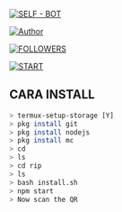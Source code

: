 <p align="center">

</p>

<p align="center">

<a href="#"><img title="SELF - BOT" src="https://img.shields.io/badge/ SELF BOT-green?colorA=%23ff0000&colorB=%23017e40&style=for-the-badge" ></a>

</p>

<p align="center">

<a href="https://github.com/projectskiuwers"><img title="Author" src="https://img.shields.io/badge/Author-AripDev-red.svg?style=for- the-badge&logo=github"></a>

</p>

<p align="center">

<a href="https://github.com/projectskiuwers/rip"><img title="FOLLOWERS" src="https://img.shields.io/github/followers/projectskiuwers?color=blue&style= datar-persegi"></a>

<a href="https://github.com/projectskiuwers/rip/stargazers/"><img title="START" src="https://img.shields.io/github/stars/projectskiuwers/rip?color =merah&style=flat-square"></a>

</p>


## CARA INSTALL

```bash
> termux-setup-storage [Y]
> pkg install git
> pkg install nodejs
> pkg install mc
> cd
> ls
> cd rip 
> ls
> bash install.sh 
> npm start
> Now scan the QR
```

